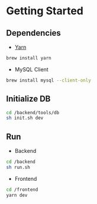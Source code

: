 # Getting Started

## Dependencies

* [Yarn](https://yarnpkg.com/lang/en/docs/install/)

```sh
brew install yarn
```

* MySQL Client

``` sh
brew install mysql --client-only
```

## Initialize DB

```sh
cd /backend/tools/db
sh init.sh dev
```

## Run

* Backend

```sh
cd /backend
sh run.sh
```

* Frontend

```sh
cd /frontend
yarn dev
```
